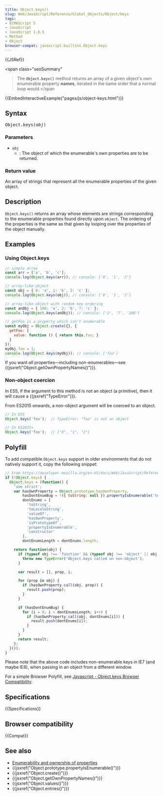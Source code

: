 ```yaml
---
title: Object.keys()
slug: Web/JavaScript/Reference/Global_Objects/Object/keys
tags:
- ECMAScript 5
- JavaScript
- JavaScript 1.8.5
- Method
- Object
browser-compat: javascript.builtins.Object.keys
---
```

{{JSRef}}

<span class="seoSummary"

> The <code><strong>Object.keys()</strong></code> method returns an array of a
> given object's own enumerable property <strong>names</strong>, iterated in the
> same order that a normal loop would.</span

{{EmbedInteractiveExample("pages/js/object-keys.html")}}

## Syntax

<pre class="brush: js">Object.keys(<var>obj</var>)</pre>

### Parameters

- `obj`
  - : The object of which the enumerable's own properties are to be returned.

### Return value

An array of strings that represent all the enumerable properties of the given
object.

## Description

`Object.keys()` returns an array whose elements are strings corresponding to the
enumerable properties found directly upon `object`. The ordering of the
properties is the same as that given by looping over the properties of the
object manually.

## Examples

### Using Object.keys

```js
// simple array
const arr = ['a', 'b', 'c'];
console.log(Object.keys(arr)); // console: ['0', '1', '2']

// array-like object
const obj = { 0: 'a', 1: 'b', 2: 'c' };
console.log(Object.keys(obj)); // console: ['0', '1', '2']

// array-like object with random key ordering
const anObj = { 100: 'a', 2: 'b', 7: 'c' };
console.log(Object.keys(anObj)); // console: ['2', '7', '100']

// getFoo is a property which isn't enumerable
const myObj = Object.create({}, {
  getFoo: {
    value: function () { return this.foo; }
  }
});
myObj.foo = 1;
console.log(Object.keys(myObj)); // console: ['foo']
```

If you want _all_ properties—including non-enumerables—see
{{jsxref("Object.getOwnPropertyNames()")}}.

### Non-object coercion

In ES5, if the argument to this method is not an object (a primitive), then it
will cause a {{jsxref("TypeError")}}.

From ES2015 onwards, a non-object argument will be coerced to an object.

```js
// In ES5
Object.keys('foo');  // TypeError: "foo" is not an object

// In ES2015+
Object.keys('foo');  // ["0", "1", "2"]
```

## Polyfill

To add compatible `Object.keys` support in older environments that do not
natively support it, copy the following snippet:

```js
// From https://developer.mozilla.org/en-US/docs/Web/JavaScript/Reference/Global_Objects/Object/keys
if (!Object.keys) {
  Object.keys = (function() {
    'use strict';
    var hasOwnProperty = Object.prototype.hasOwnProperty,
        hasDontEnumBug = !({ toString: null }).propertyIsEnumerable('toString'),
        dontEnums = [
          'toString',
          'toLocaleString',
          'valueOf',
          'hasOwnProperty',
          'isPrototypeOf',
          'propertyIsEnumerable',
          'constructor'
        ],
        dontEnumsLength = dontEnums.length;

    return function(obj) {
      if (typeof obj !== 'function' && (typeof obj !== 'object' || obj === null)) {
        throw new TypeError('Object.keys called on non-object');
      }

      var result = [], prop, i;

      for (prop in obj) {
        if (hasOwnProperty.call(obj, prop)) {
          result.push(prop);
        }
      }

      if (hasDontEnumBug) {
        for (i = 0; i < dontEnumsLength; i++) {
          if (hasOwnProperty.call(obj, dontEnums[i])) {
            result.push(dontEnums[i]);
          }
        }
      }
      return result;
    };
  }());
}
```

Please note that the above code includes non-enumerable keys in IE7 (and maybe
IE8), when passing in an object from a different window.

For a simple Browser Polyfill, see
[Javascript \- Object.keys Browser Compatibility](http://tokenposts.blogspot.com.au/2012/04/javascript-objectkeys-browser.html).

## Specifications

{{Specifications}}

## Browser compatibility

{{Compat}}

## See also

- [Enumerability and ownership of properties](/en-US/docs/Web/JavaScript/Enumerability_and_ownership_of_properties)
- {{jsxref("Object.prototype.propertyIsEnumerable()")}}
- {{jsxref("Object.create()")}}
- {{jsxref("Object.getOwnPropertyNames()")}}
- {{jsxref("Object.values()")}}
- {{jsxref("Object.entries()")}}
